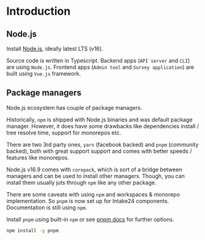 # Introduction

## Node.js

Install [Node.js](https://nodejs.org), ideally latest LTS (v16).

Source code is written in Typescript. Backend apps (`API server` and `CLI`) are using `Node.js`. Frontend apps (`Admin tool` and `Survey application`) are built using `Vue.js` framework.

## Package managers

Node.js ecosystem has couple of package managers.

Historically, `npm` is shipped with Node.js binaries and was default package manager. However, it does have some drawbacks like dependencies install / tree resolve time, support for monorepos etc.

There are two 3rd party ones, `yarn` (facebook backed) and `pnpm` (community backed), both with great support support and comes with better speeds / features like monorepos.

Node.js v16.9 comes with `corepack`, which is sort of a bridge between managers and can be used to install other managers. Though, you can install them usually juts through `npm` like any other package.

There are some caveats with using `npm` and workspaces & monorepo implementation. So `pnpm` is now set up for Intake24 components. Documentation is still using `npm`.

Install `pnpm` using built-in `npm` or see [pnpm docs](https://pnpm.io) for further options.
```sh
npm install -g pnpm
```
